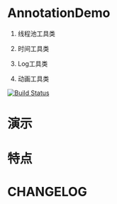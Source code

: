 # AnnotationDemo

1. 线程池工具类

2. 时间工具类

3. Log工具类

4. 动画工具类

[![Build Status](https://travis-ci.org/meolu/walle-web.svg?branch=master)](https://travis-ci.org/meolu/walle-web)

# 演示

# 特点

# CHANGELOG






